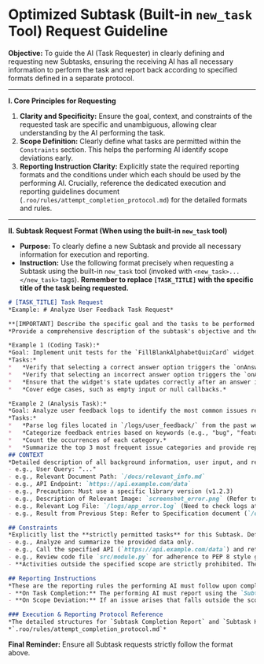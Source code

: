 # Optimized Subtask (Built-in `new_task` Tool) Request Guideline

**Objective:** To guide the AI (Task Requester) in clearly defining and requesting new Subtasks, ensuring the receiving AI has all necessary information to perform the task and report back according to specified formats defined in a separate protocol.

---

**I. Core Principles for Requesting**

1.  **Clarity and Specificity:** Ensure the goal, context, and constraints of the requested task are specific and unambiguous, allowing clear understanding by the AI performing the task.
2.  **Scope Definition:** Clearly define what tasks are permitted within the `Constraints` section. This helps the performing AI identify scope deviations early.
3.  **Reporting Instruction Clarity:** Explicitly state the required reporting formats and the conditions under which each should be used by the performing AI. Crucially, reference the dedicated execution and reporting guidelines document (`.roo/rules/attempt_completion_protocol.md`) for the detailed formats and rules.

---

**II. Subtask Request Format (When using the built-in `new_task` tool)**

*   **Purpose:** To clearly define a new Subtask and provide all necessary information for execution and reporting.
*   **Instruction:** Use the following format precisely when requesting a Subtask using the built-in `new_task` tool (invoked with `<new_task>...</new_task>` tags). **Remember to replace `[TASK_TITLE]` with the specific title of the task being requested.**

```markdown
# [TASK_TITLE] Task Request
*Example: # Analyze User Feedback Task Request*

**[IMPORTANT] Describe the specific goal and the tasks to be performed for this Subtask clearly and in detail here.**
*Provide a comprehensive description of the subtask's objective and the specific actions the receiving AI needs to take. Be explicit about the expected outcome and any key requirements.*

*Example 1 (Coding Task):*
*Goal: Implement unit tests for the `FillBlankAlphabetQuizCard` widget.*
*Tasks:*
*   *Verify that selecting a correct answer option triggers the `onAnswerSelected` callback with the correct letter.*
*   *Verify that selecting an incorrect answer option triggers the `onAnswerSelected` callback with the incorrect letter.*
*   *Ensure that the widget's state updates correctly after an answer is selected (e.g., visual feedback).*
*   *Cover edge cases, such as empty input or null callbacks.*

*Example 2 (Analysis Task):*
*Goal: Analyze user feedback logs to identify the most common issues reported in the last 7 days.*
*Tasks:*
*   *Parse log files located in `/logs/user_feedback/` from the past week.*
*   *Categorize feedback entries based on keywords (e.g., "bug", "feature request", "UI issue").*
*   *Count the occurrences of each category.*
*   *Summarize the top 3 most frequent issue categories and provide representative examples for each.*
## CONTEXT
*Detailed description of all background information, user input, and reference materials required for performing the task (file paths, document links/paths, descriptions of relevant images, log file paths, summary of previous step results, etc.), as well as precautions.*
- e.g., User Query: "..."
- e.g., Relevant Document Path: `/docs/relevant_info.md`
- e.g., API Endpoint: `https://api.example.com/data`
- e.g., Precaution: Must use a specific library version (v1.2.3)
- e.g., Description of Relevant Image: `screenshot_error.png` (Refer to attached image, showing a specific UI element error)
- e.g., Relevant Log File: `/logs/app_error.log` (Need to check logs at the time of error occurrence)
- e.g., Result from Previous Step: Refer to Specification document (`/docs/spec_v1.md`)

## Constraints
*Explicitly list the **strictly permitted tasks** for this Subtask. Define the boundaries clearly.*
- e.g., Analyze and summarize the provided data only.
- e.g., Call the specified API (`https://api.example.com/data`) and return the raw result.
- e.g., Review code file `src/module.py` for adherence to PEP 8 style guidelines.
- **Activities outside the specified scope are strictly prohibited. The performing AI is instructed to immediately stop work and report using the 'Subtask Handover Report' format as defined in `.roo/rules/attempt_completion_protocol.md`.**

## Reporting Instructions
*These are the reporting rules the performing AI must follow upon completion or interruption of this Subtask. The detailed formats and execution rules are specified in `.roo/rules/attempt_completion_protocol.md`.*
- **On Task Completion:** The performing AI must report using the `Subtask Completion Report` format.
- **On Scope Deviation:** If an issue arises that falls outside the scope defined in `Constraints`, the performing AI must report immediately using the `Subtask Handover Report` format.

### Execution & Reporting Protocol Reference
*The detailed structures for `Subtask Completion Report` and `Subtask Handover Report`, along with execution rules, are defined in:*
*`.roo/rules/attempt_completion_protocol.md`*
```

**Final Reminder:** Ensure all Subtask requests strictly follow the format above.